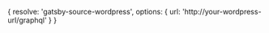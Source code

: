{
  resolve: 'gatsby-source-wordpress',
  options: {
    url: 'http://your-wordpress-url/graphql'
  }
}